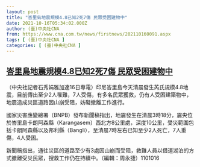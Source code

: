 ```yaml
---
layout: post
title: "峇里島地震規模4.8已知2死7傷 民眾受困建物中"
date: 2021-10-16T05:34:02.000Z
author: (臺)中央社CNA
from: https://www.cna.com.tw/news/firstnews/202110160091.aspx
tags: [ (臺)中央社CNA ]
categories: [ (臺)中央社CNA ]
---
```

<!--1634362442000-->
[峇里島地震規模4.8已知2死7傷 民眾受困建物中](https://www.cna.com.tw/news/firstnews/202110160091.aspx)
------

<div>
<div></div><div><p>（中央社記者石秀娟雅加達16日專電）印尼峇里島今天清晨發生芮氏規模4.8地震，目前傳出至少2人罹難，7人受傷，有多名民眾獲救，仍有人受困建築物中，地震造成災區道路因山崩受阻，妨礙撤離工作進行。</p><p>國家災害應變總署（BNPB）發布新聞稿指出，地震發生在清晨3時18分，震央位於峇里島卡朗阿森縣（Karangasem）西北方8公里處，深度10公里，受災範圍包括卡朗阿森縣以及邦利縣（Bangli），至清晨7時左右已知至少2人死亡，7人重傷，4人受困。</p><p>新聞稿指出，通往災區的道路至少有3處因山崩而受阻，救難人員以借道湖泊的方式撤離受災民眾，搜救工作仍在持續中。（編輯：周永捷）1101016</p></div>
</div>
